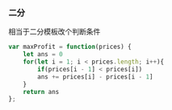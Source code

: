 ### 二分

相当于二分模板改个判断条件


```js
var maxProfit = function(prices) {
    let ans = 0
    for(let i = 1; i < prices.length; i++){
        if(prices[i - 1] < prices[i])
        ans += prices[i] - prices[i - 1]
    }
    return ans
};
```

